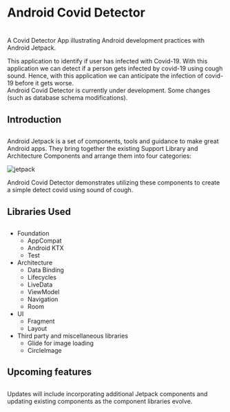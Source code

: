 # Android Covid Detector <h1>
A Covid Detector App illustrating Android development practices with Android Jetpack.

This application to identify if user has infected with Covid-19. With this application we can detect if a person gets infected by covid-19 using cough sound. Hence, with this application we can anticipate the infection of covid-19 before it gets worse.  
Android Covid Detector is currently under development. Some changes (such as database schema modifications).

## Introduction <h2>
Android Jetpack is a set of components, tools and guidance to make great Android apps. They bring together the existing Support Library and Architecture Components and arrange them into four categories:

![jetpack](https://storage.googleapis.com/kotakode-prod-public/images/59ec86ea-09db-4a7f-b870-488633d70583-1_FB931aBGoALv3OLY5LSRGg.png)

Android Covid Detector demonstrates utilizing these components to create a simple detect covid using sound of cough.

## Libraries Used <h2>

- Foundation 
  - AppCompat
  - Android KTX 
  - Test
- Architecture
  - Data Binding
  - Lifecycles
  - LiveData
  - ViewModel
  - Navigation 
  - Room
- UI
  - Fragment
  - Layout
- Third party and miscellaneous libraries
  - Glide for image loading
  - CircleImage
 
## Upcoming features <h2>
Updates will include incorporating additional Jetpack components and updating existing components as the component libraries evolve.
  
